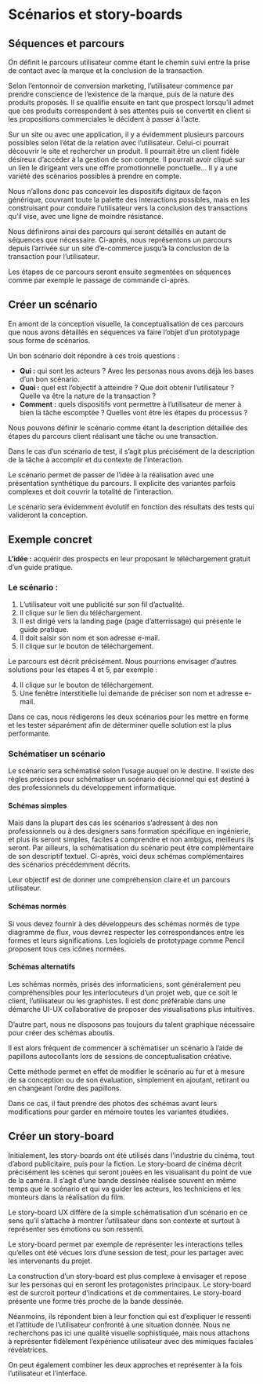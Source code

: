 # Scénarios et story-boards

## Séquences et parcours

On définit le parcours utilisateur comme étant le chemin suivi entre la prise de contact avec la marque et la conclusion de la transaction.

Selon l’entonnoir de conversion marketing, l’utilisateur commence par prendre conscience de l’existence de la marque, puis de la nature des produits proposés. Il se qualifie ensuite en tant que prospect lorsqu’il admet que ces produits correspondent à ses attentes puis se convertit en client si les propositions commerciales le décident à passer à l’acte.

Sur un site ou avec une application, il y a évidemment plusieurs parcours possibles selon l’état de la relation avec l’utilisateur. Celui-ci pourrait découvrir le site et rechercher un produit. Il pourrait être un client fidèle désireux d’accéder à la gestion de son compte. Il pourrait avoir cliqué sur un lien le dirigeant vers une offre promotionnelle ponctuelle… Il y a une variété des scénarios possibles à prendre en compte.

Nous n’allons donc pas concevoir les dispositifs digitaux de façon générique, couvrant toute la palette des interactions possibles, mais en les construisant pour conduire l’utilisateur vers la conclusion des transactions qu’il vise, avec une ligne de moindre résistance.

Nous définirons ainsi des parcours qui seront détaillés en autant de séquences que nécessaire. Ci-après, nous représentons un parcours depuis l’arrivée sur un site d’e-commerce jusqu’à la conclusion de la transaction pour l’utilisateur.

Les étapes de ce parcours seront ensuite segmentées en séquences comme par exemple le passage de commande ci-après.

## Créer un scénario

En amont de la conception visuelle, la conceptualisation de ces parcours que nous avons détaillés en séquences va faire l’objet d’un prototypage sous forme de scénarios.

Un bon scénario doit répondre à ces trois questions :

* **Qui :** qui sont les acteurs ? Avec les personas nous avons déjà les bases d’un bon scénario.
* **Quoi :** quel est l’objectif à atteindre ? Que doit obtenir l’utilisateur ? Quelle va être la nature de la transaction ?
* **Comment :** quels dispositifs vont permettre à l’utilisateur de mener à bien la tâche escomptée ? Quelles vont être les étapes du processus ?

Nous pouvons définir le scénario comme étant la description détaillée des étapes du parcours client réalisant une tâche ou une transaction.

Dans le cas d’un scénario de test, il s’agit plus précisément de la description de la tâche à accomplir et du contexte de l’interaction.

Le scénario permet de passer de l’idée à la réalisation avec une présentation synthétique du parcours. Il explicite des variantes parfois complexes et doit couvrir la totalité de l’interaction.

Le scénario sera évidemment évolutif en fonction des résultats des tests qui valideront la conception.

## Exemple concret

**L’idée :** acquérir des prospects en leur proposant le téléchargement gratuit d’un guide pratique.

### Le scénario :

1. L’utilisateur voit une publicité sur son fil d’actualité.
2. Il clique sur le lien du téléchargement.
3. Il est dirigé vers la landing page (page d’atterrissage) qui présente le guide pratique.
4. Il doit saisir son nom et son adresse e-mail.
5. Il clique sur le bouton de téléchargement.

Le parcours est décrit précisément. Nous pourrions envisager d’autres solutions pour les étapes 4 et 5, par exemple :

4. Il clique sur le bouton de téléchargement.
5. Une fenêtre interstitielle lui demande de préciser son nom et adresse e-mail.

Dans ce cas, nous rédigerons les deux scénarios pour les mettre en forme et les tester séparément afin de déterminer quelle solution est la plus performante.

### Schématiser un scénario

Le scénario sera schématisé selon l’usage auquel on le destine. Il existe des règles précises pour schématiser un scénario décisionnel qui est destiné à des professionnels du développement informatique.

#### Schémas simples

Mais dans la plupart des cas les scénarios s’adressent à des non professionnels ou à des designers sans formation spécifique en ingénierie, et plus ils seront simples, faciles à comprendre et non ambigus, meilleurs ils seront. Par ailleurs, la schématisation du scénario peut être complémentaire de son descriptif textuel. Ci-après, voici deux schémas complémentaires des scénarios précédemment décrits.

Leur objectif est de donner une compréhension claire et un parcours utilisateur.

#### Schémas normés

Si vous devez fournir à des développeurs des schémas normés de type diagramme de flux, vous devrez respecter les correspondances entre les formes et leurs significations. Les logiciels de prototypage comme Pencil proposent tous ces icônes normées.


#### Schémas alternatifs

Les schémas normés, prisés des informaticiens, sont généralement peu compréhensibles pour les interlocuteurs d’un projet web, que ce soit le client, l’utilisateur ou les graphistes. Il est donc préférable dans une démarche UI-UX collaborative de proposer des visualisations plus intuitives.

D’autre part, nous ne disposons pas toujours du talent graphique nécessaire pour créer des schémas aboutis.

Il est alors fréquent de commencer à schématiser un scénario à l’aide de papillons autocollants lors de sessions de conceptualisation créative.

Cette méthode permet en effet de modifier le scénario au fur et à mesure de sa conception ou de son évaluation, simplement en ajoutant, retirant ou en changeant l’ordre des papillons.

Dans ce cas, il faut prendre des photos des schémas avant leurs modifications pour garder en mémoire toutes les variantes étudiées.

## Créer un story-board

Initialement, les story-boards ont été utilisés dans l’industrie du cinéma, tout d’abord publicitaire, puis pour la fiction. Le story-board de cinéma décrit précisément les scènes qui seront jouées en les visualisant du point de vue de la caméra. Il s’agit d’une bande dessinée réalisée souvent en même temps que le scénario et qui va guider les acteurs, les techniciens et les monteurs dans la réalisation du film.

Le story-board UX diffère de la simple schématisation d’un scénario en ce sens qu’il s’attache à montrer l’utilisateur dans son contexte et surtout à représenter ses émotions ou son ressenti.

Le story-board permet par exemple de représenter les interactions telles qu’elles ont été vécues lors d’une session de test, pour les partager avec les intervenants du projet.

La construction d’un story-board est plus complexe à envisager et repose sur les personas qui en seront les protagonistes principaux. Le story-board est de surcroit porteur d’indications et de commentaires. Le story-board présente une forme très proche de la bande dessinée.

Néanmoins, ils répondent bien à leur fonction qui est d’expliquer le ressenti et l’attitude de l’utilisateur confronté à une situation donnée. Nous ne recherchons pas ici une qualité visuelle sophistiquée, mais nous attachons à représenter fidèlement l’expérience utilisateur avec des mimiques faciales révélatrices.

On peut également combiner les deux approches et représenter à la fois l’utilisateur et l’interface.

